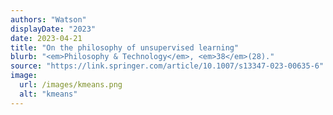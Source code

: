 ```yaml
---
authors: "Watson"
displayDate: "2023"
date: 2023-04-21
title: "On the philosophy of unsupervised learning"
blurb: "<em>Philosophy & Technology</em>, <em>38</em>(28)."
source: "https://link.springer.com/article/10.1007/s13347-023-00635-6"
image:
  url: /images/kmeans.png
  alt: "kmeans"
---
```

